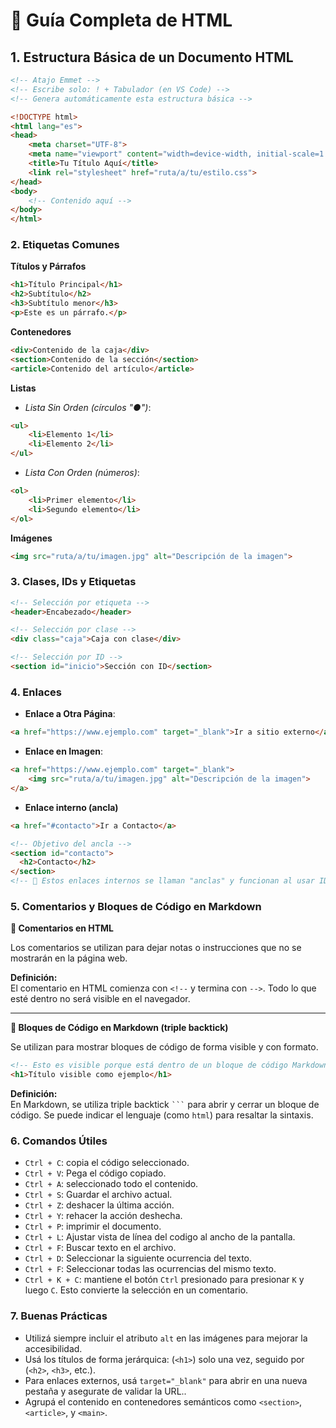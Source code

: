 # 📘 Guía Completa de HTML

## 1. Estructura Básica de un Documento HTML

```html
<!-- Atajo Emmet -->
<!-- Escribe solo: ! + Tabulador (en VS Code) -->
<!-- Genera automáticamente esta estructura básica -->

<!DOCTYPE html>
<html lang="es">
<head>
    <meta charset="UTF-8">
    <meta name="viewport" content="width=device-width, initial-scale=1.0">
    <title>Tu Título Aquí</title>
    <link rel="stylesheet" href="ruta/a/tu/estilo.css">
</head>
<body>
    <!-- Contenido aquí -->
</body>
</html>
```
### 2. Etiquetas Comunes

**Títulos y Párrafos**
```html
<h1>Título Principal</h1>
<h2>Subtítulo</h2>
<h3>Subtítulo menor</h3>
<p>Este es un párrafo.</p>
```

**Contenedores**
```html
<div>Contenido de la caja</div>
<section>Contenido de la sección</section>
<article>Contenido del artículo</article>
```
**Listas**

- *Lista Sin Orden (círculos "●")*: 
```html
<ul>
    <li>Elemento 1</li>
    <li>Elemento 2</li>
</ul>
```
- *Lista Con Orden (números)*: 
```html
<ol>
    <li>Primer elemento</li>
    <li>Segundo elemento</li>
</ol>
```

**Imágenes**
```html
<img src="ruta/a/tu/imagen.jpg" alt="Descripción de la imagen">
```

### 3. Clases, IDs y Etiquetas
```html
<!-- Selección por etiqueta -->
<header>Encabezado</header>

<!-- Selección por clase -->
<div class="caja">Caja con clase</div>

<!-- Selección por ID -->
<section id="inicio">Sección con ID</section>
```

### 4. Enlaces

- **Enlace a Otra Página**: 
```html
<a href="https://www.ejemplo.com" target="_blank">Ir a sitio externo</a>
```
- **Enlace en Imagen**: 
```html
<a href="https://www.ejemplo.com" target="_blank">
    <img src="ruta/a/tu/imagen.jpg" alt="Descripción de la imagen">
</a>
```
- **Enlace interno (ancla)**
```html
<a href="#contacto">Ir a Contacto</a>

<!-- Objetivo del ancla -->
<section id="contacto">
  <h2>Contacto</h2>
</section>
<!-- 📌 Estos enlaces internos se llaman "anclas" y funcionan al usar IDs. -->
```

### 5. Comentarios y Bloques de Código en Markdown

**🔸 Comentarios en HTML**

Los comentarios se utilizan para dejar notas o instrucciones que no se mostrarán en la página web.

<!-- Esto es un comentario en HTML -->

**Definición:**  
El comentario en HTML comienza con `<!--` y termina con `-->`. Todo lo que esté dentro no será visible en el navegador.

---

**🔸 Bloques de Código en Markdown (triple backtick)**

Se utilizan para mostrar bloques de código de forma visible y con formato.

```html
<!-- Esto es visible porque está dentro de un bloque de código Markdown -->
<h1>Título visible como ejemplo</h1>
```

**Definición:**  
En Markdown, se utiliza triple backtick <code>\`\`\`</code> para abrir y cerrar un bloque de código. Se puede indicar el lenguaje (como `html`) para resaltar la sintaxis.

### 6. Comandos Útiles

- `Ctrl + C`: copia el código seleccionado.
- `Ctrl + V`: Pega el código copiado.
- `Ctrl + A`: seleccionado todo el contenido.
- `Ctrl + S`: Guardar el archivo actual.
- `Ctrl + Z`: deshacer la última acción.
- `Ctrl + Y`: rehacer la acción deshecha.
- `Ctrl + P`: imprimir el documento.
- `Ctrl + L`: Ajustar vista de línea del codigo al ancho de la pantalla.
- `Ctrl + F`: Buscar texto en el archivo.
- `Ctrl + D`: Seleccionar la siguiente ocurrencia del texto.
- `Ctrl + F`: Seleccionar todas las ocurrencias del mismo texto.
- `Ctrl + K + C`: mantiene el botón `Ctrl` presionado para presionar `K` y luego `C`. Esto convierte la selección en un comentario.

### 7. Buenas Prácticas

- Utilizá siempre incluir el atributo `alt` en las imágenes para mejorar la accesibilidad.
- Usá los títulos de forma jerárquica: (`<h1>`) solo una vez, seguido por (`<h2>`, `<h3>`, etc.).
- Para enlaces externos, usá `target="_blank"` para abrir en una nueva pestaña y asegurate de validar la URL..
- Agrupá el contenido en contenedores semánticos como `<section>`, `<article>`, y `<main>`.
